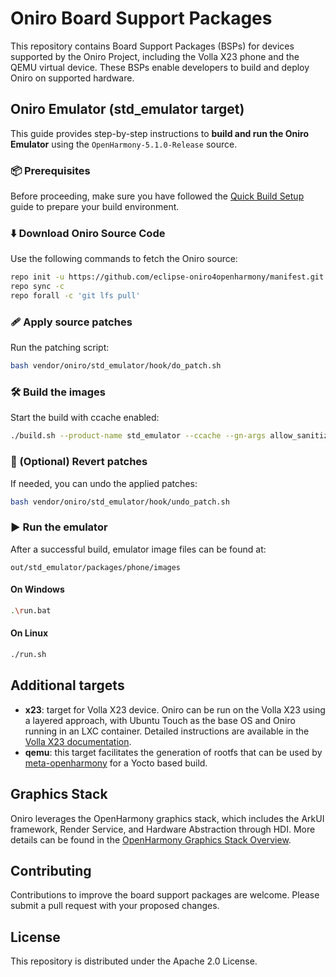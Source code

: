 # Oniro Board Support Packages

This repository contains Board Support Packages (BSPs) for devices supported by the Oniro Project, including the Volla X23 phone and the QEMU virtual device. These BSPs enable developers to build and deploy Oniro on supported hardware.

## Oniro Emulator (std_emulator target)

This guide provides step-by-step instructions to **build and run the Oniro Emulator** using the `OpenHarmony-5.1.0-Release` source. 

### 📦 Prerequisites

Before proceeding, make sure you have followed the [Quick Build Setup](https://docs.oniroproject.org/device-development/building-oniro.html) guide to prepare your build environment.

### ⬇️ Download Oniro Source Code

Use the following commands to fetch the Oniro source:

```bash
repo init -u https://github.com/eclipse-oniro4openharmony/manifest.git -b OpenHarmony-5.1.0-Release -m oniro.xml --no-repo-verify
repo sync -c
repo forall -c 'git lfs pull'
```

### 🩹 Apply source patches

Run the patching script:

```bash
bash vendor/oniro/std_emulator/hook/do_patch.sh
```

### 🛠️ Build the images

Start the build with ccache enabled:

```bash
./build.sh --product-name std_emulator --ccache --gn-args allow_sanitize_debug=true
```

### 🔄 (Optional) Revert patches

If needed, you can undo the applied patches:

```bash
bash vendor/oniro/std_emulator/hook/undo_patch.sh
```

### ▶️ Run the emulator

After a successful build, emulator image files can be found at:

```
out/std_emulator/packages/phone/images
```

#### On Windows

```bash
.\run.bat
```

#### On Linux

```bash
./run.sh
```

## Additional targets

- **x23**: target for Volla X23 device. Oniro can be run on the Volla X23 using a layered approach, with Ubuntu Touch as the base OS and Oniro running in an LXC container. Detailed instructions are available in the [Volla X23 documentation](./docs/volla_x23.md).
- **qemu**: this target facilitates the generation of rootfs that can be used by [meta-openharmony](https://github.com/eclipse-oniro4openharmony/meta-openharmony) for a Yocto based build. 

## Graphics Stack

Oniro leverages the OpenHarmony graphics stack, which includes the ArkUI framework, Render Service, and Hardware Abstraction through HDI. More details can be found in the [OpenHarmony Graphics Stack Overview](./docs/graphical_stack.md).

## Contributing

Contributions to improve the board support packages are welcome. Please submit a pull request with your proposed changes.

## License

This repository is distributed under the Apache 2.0 License.

